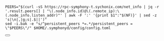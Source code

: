 ---
---

<div class="code-block-wrapper">
  <pre><code>PEERS="$(curl -sS https://rpc-symphony-t.sychonix.com/net_info | jq -r '.result.peers[] | "\(.node_info.id)@\(.remote_ip):\(.node_info.listen_addr)"' | awk -F ':' '{print $1":"$(NF)}' | sed -z 's|\n|,|g;s|.$||')"
sed -i.bak -e "s/^persistent_peers *=.*/persistent_peers = \"$PEERS\"/" $HOME/.symphonyd/config/config.toml</code></pre>
  <button class="copy-btn"><i class="fas fa-copy"></i></button>
</div>

